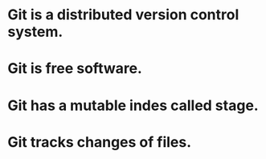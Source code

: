 # Git is a distributed version control system.
# Git is free software.
# Git has a mutable indes called stage.
# Git tracks changes of files.
